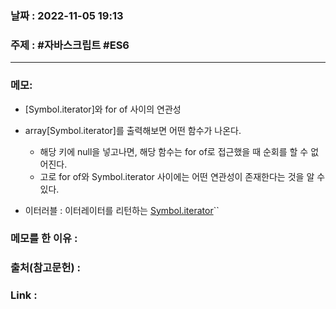 ### 날짜 : 2022-11-05 19:13
### 주제 : #자바스크립트 #ES6 

---- 

### 메모: 
- [Symbol.iterator]와 for of 사이의 연관성 
- array[Symbol.iterator]를 출력해보면 어떤 함수가 나온다. 
	- 해당 키에 null을 넣고나면, 해당 함수는 for of로 접근했을 때 순회를 할 수 없어진다. 
	- 고로 for of와 Symbol.iterator 사이에는 어떤 연관성이 존재한다는 것을 알 수 있다. 

- 이터러블 : 이터레이터를 리턴하는 [Symbol.iterator]()``

### 메모를 한 이유 : 


### 출처(참고문헌) : 


### Link : 
